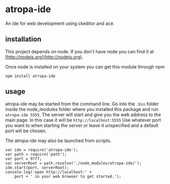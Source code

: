 # atropa-ide

An ide for web development using ckeditor and ace.

## installation

This project depends on node. If you don't have node you can find it at [http://nodejs.org](http://nodejs.org).

Once node is installed on your system you can get this module through npm
```
npm install atropa-ide
```

## usage

atropa-ide may be started from the command line. Go into the `.bin` folder 
inside the node_modules folder where you installed this package and run 
`atropa-ide 5555`. The server will start and give you the web address to 
the main page. In this case it will be `http://localhost:5555` Use whatever 
port you want to when starting the server or leave it unspecified and a default
port will be chosen.

The atropa-ide may also be launched from scripts.

```
var ide = require('atropa-ide');
var path = require('path');
var port = 9777;
var serverRoot = path.resolve('./node_modules/atropa-ide/');
ide.start(port, serverRoot);
console.log('open http://localhost:' +
    port + ' in your web browser to get started.');
```